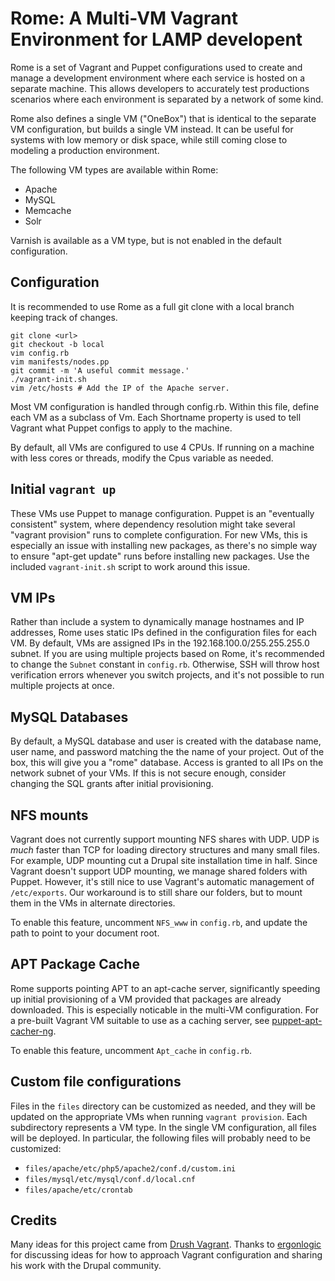 Rome: A Multi-VM Vagrant Environment for LAMP developent
========================================================

Rome is a set of Vagrant and Puppet configurations used to create and manage a development environment where each service is hosted on a separate machine. This allows developers to accurately test productions scenarios where each environment is separated by a network of some kind.

Rome also defines a single VM ("OneBox") that is identical to the separate VM configuration, but builds a single VM instead. It can be useful for systems with low memory or disk space, while still coming close to modeling a production environment.

The following VM types are available within Rome:

* Apache
* MySQL
* Memcache
* Solr

Varnish is available as a VM type, but is not enabled in the default configuration.

Configuration
-------------

It is recommended to use Rome as a full git clone with a local branch keeping track of changes.

    git clone <url>
    git checkout -b local
    vim config.rb
    vim manifests/nodes.pp
    git commit -m 'A useful commit message.'
    ./vagrant-init.sh
    vim /etc/hosts # Add the IP of the Apache server.

Most VM configuration is handled through config.rb. Within this file, define each VM as a subclass of Vm. Each Shortname property is used to tell Vagrant what Puppet configs to apply to the machine.

By default, all VMs are configured to use 4 CPUs. If running on a machine with less cores or threads, modify the Cpus variable as needed.

Initial `vagrant up`
--------------------

These VMs use Puppet to manage configuration. Puppet is an "eventually consistent" system, where dependency resolution might take several "vagrant provision" runs to complete configuration. For new VMs, this is especially an issue with installing new packages, as there's no simple way to ensure "apt-get update" runs before installing new packages. Use the included `vagrant-init.sh` script to work around this issue.

VM IPs
------

Rather than include a system to dynamically manage hostnames and IP addresses, Rome uses static IPs defined in the configuration files for each VM. By default, VMs are assigned IPs in the 192.168.100.0/255.255.255.0 subnet. If you are using multiple projects based on Rome, it's recommended to change the ```Subnet``` constant in ```config.rb```. Otherwise, SSH will throw host verification errors whenever you switch projects, and it's not possible to run multiple projects at once.

MySQL Databases
---------------

By default, a MySQL database and user is created with the database name, user name, and password matching the the name of your project. Out of the box, this will give you a "rome" database. Access is granted to all IPs on the network subnet of your VMs. If this is not secure enough, consider changing the SQL grants after initial provisioning.

NFS mounts
----------

Vagrant does not currently support mounting NFS shares with UDP. UDP is *much* faster than TCP for loading directory structures and many small files. For example, UDP mounting cut a Drupal site installation time in half. Since Vagrant doesn't support UDP mounting, we manage shared folders with Puppet. However, it's still nice to use Vagrant's automatic management of <code>/etc/exports</code>. Our workaround is to still share our folders, but to mount them in the VMs in alternate directories.

To enable this feature, uncomment ```NFS_www``` in ```config.rb```, and update the path to point to your document root.

APT Package Cache
-----------------

Rome supports pointing APT to an apt-cache server, significantly speeding up initial provisioning of a VM provided that packages are already downloaded. This is especially noticable in the multi-VM configuration. For a pre-built Vagrant VM suitable to use as a caching server, see [puppet-apt-cacher-ng](https://github.com/lelutin/puppet-apt-cacher-ng).

To enable this feature, uncomment ```Apt_cache``` in ```config.rb```.

Custom file configurations
--------------------------

Files in the ```files``` directory can be customized as needed, and they will be updated on the appropriate VMs when running ```vagrant provision```. Each subdirectory represents a VM type. In the single VM configuration, all files will be deployed. In particular, the following files will probably need to be customized:

 * ```files/apache/etc/php5/apache2/conf.d/custom.ini```
 * ```files/mysql/etc/mysql/conf.d/local.cnf```
 * ```files/apache/etc/crontab```

Credits
-------

Many ideas for this project came from [Drush Vagrant](https://drupal.org/project/drush-vagrant). Thanks to [ergonlogic](https://drupal.org/user/368613) for discussing ideas for how to approach Vagrant configuration and sharing his work with the Drupal community.

